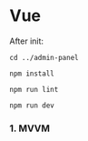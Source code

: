 # Vue

After init:
```shell
cd ../admin-panel
```
```shell
npm install
```
```shell
npm run lint
```

```shell
npm run dev
```

### 1. MVVM